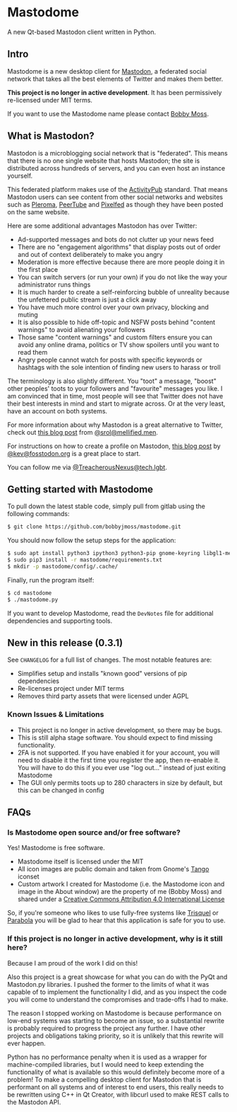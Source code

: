 # Mastodome
A new Qt-based Mastodon client written in Python.

## Intro
Mastodome is a new desktop client for [Mastodon](https://en.wikipedia.org/wiki/Mastodon_(software)), a federated social network that takes all the best elements of Twitter and makes them better.

**This project is no longer in active development**. It has been permissively re-licensed under MIT terms.

If you want to use the Mastodome name please contact [Bobby Moss](https://github.com/bobbyjmoss).

## What is Mastodon?
Mastodon is a microblogging social network that is "federated". This means that there is no one single website that hosts Mastodon; the site is distributed across hundreds of servers, and you can even host an instance yourself.

This federated platform makes use of the [ActivityPub](https://en.wikipedia.org/wiki/ActivityPub) standard. That means Mastodon users can see content from other social networks and websites such as [Pleroma](https://pleroma.social/), [PeerTube](https://joinpeertube.org/en/) and [Pixelfed](https://pixelfed.social/) as though they have been posted on the same website.

Here are some additional advantages Mastodon has over Twitter:
* Ad-supported messages and bots do not clutter up your news feed
* There are no "engagement algorithms" that display posts out of order and out of context deliberately to make you angry
* Moderation is more effective because there are more people doing it in the first place
* You can switch servers (or run your own) if you do not like the way your administrator runs things
* It is much harder to create a self-reinforcing bubble of unreality because the unfettered public stream is just a click away
* You have much more control over your own privacy, blocking and muting
* It is also possible to hide off-topic and NSFW posts behind "content warnings" to avoid alienating your followers
* Those same "content warnings" and custom filters ensure you can avoid any online drama, politics or TV show spoilers until you want to read them
* Angry people cannot watch for posts with specific keywords or hashtags with the sole intention of finding new users to harass or troll

The terminology is also slightly different. You "toot" a message, "boost" other peoples' toots to your followers and "favourite" messages you like.
I am convinced that in time, most people will see that Twitter does not have their best interests in mind and start to migrate across. Or at the very least, have an account on both systems.

For more information about why Mastodon is a great alternative to Twitter, check out [this blog post](https://theoutline.com/post/2689/mastodon-makes-the-internet-feel-like-home-again) from [@srol@mellified.men](https://mellified.men/@srol).

For instructions on how to create a profile on Mastodon, [this blog post](https://kevq.uk/getting-started-with-mastodon/) by [@kev@fosstodon.org](https://fosstodon.org/@kev) is a great place to start.

You can follow me via [@TreacherousNexus@tech.lgbt](https://tech.lgbt/@TreacherousNexus).

## Getting started with Mastodome
To pull down the latest stable code, simply pull from gitlab using the following commands:
```bash
$ git clone https://github.com/bobbyjmoss/mastodome.git
```
You should now follow the setup steps for the application:
```bash
$ sudo apt install python3 ipython3 python3-pip gnome-keyring libgl1-mesa-glx
$ sudo pip3 install -r mastodome/requirements.txt
$ mkdir -p mastodome/config/.cache/
```

Finally, run the program itself:
```bash
$ cd mastodome
$ ./mastodome.py
```
If you want to develop Mastodome, read the `DevNotes` file for additional dependencies and supporting tools.

## New in this release (0.3.1)
See `CHANGELOG` for a full list of changes. The most notable features are:

* Simplifies setup and installs "known good" versions of pip dependencies
* Re-licenses project under MIT terms
* Removes third party assets that were licensed under AGPL

### Known Issues & Limitations
* This project is no longer in active development, so there may be bugs.
* This is still alpha stage software. You should expect to find missing functionality.
* 2FA is not supported. If you have enabled it for your account, you will need to disable it the first time you register the app, then re-enable it. You will have to do this if you ever use "log out..." instead of just exiting Mastodome
* The GUI only permits toots up to 280 characters in size by default, but this can be changed in config

## FAQs
### Is Mastodome open source and/or free software?
Yes! Mastodome is free software.
* Mastodome itself is licensed under the MIT
* All icon images are public domain and taken from Gnome's [Tango](https://commons.wikimedia.org/wiki/Tango_icons) iconset
* Custom artwork I created for Mastodome (i.e. the Mastodome icon and image in the About window) are the property of me (Bobby Moss) and shared under a [Creative Commons Attribution 4.0 International License](https://creativecommons.org/licenses/by/4.0/)

So, if you're someone who likes to use fully-free systems like [Trisquel](https://trisquel.info/) or [Parabola](https://www.parabola.nu/) you will be glad to hear that this application is safe for you to use.

### If this project is no longer in active development, why is it still here?
Because I am proud of the work I did on this!

Also this project is a great showcase for what you can do with the PyQt and Mastodon.py libraries. I pushed the former to the limits of what it was capable of to implement the functionality I did, and as you inspect the code you will come to understand the compromises and trade-offs I had to make.

The reason I stopped working on Mastodome is because performance on low-end systems was starting to become an issue, so a substantial rewrite is probably required to progress the project any further. I have other projects and obligations taking priority, so it is unlikely that this rewrite will ever happen.

Python has no performance penalty when it is used as a wrapper for machine-compiled libraries, but I would need to keep extending the functionality of what is available so this would definitely become more of a problem! To make a compelling desktop client for Mastodon that is performant on all systems and of interest to end users, this really needs to be rewritten using C++ in Qt Creator, with libcurl used to make REST calls to the Mastodon API.
